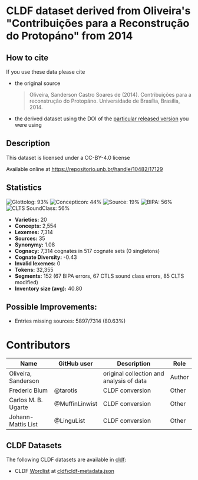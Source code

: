 # CLDF dataset derived from Oliveira's "Contribuições para a Reconstrução do Protopáno" from 2014

## How to cite

If you use these data please cite
- the original source
  > Oliveira, Sanderson Castro Soares de (2014). Contribuições para a reconstrução do Protopáno. Universidade de Brasília, Brasília, 2014.
- the derived dataset using the DOI of the [particular released version](../../releases/) you were using

## Description


This dataset is licensed under a CC-BY-4.0 license

Available online at https://repositorio.unb.br/handle/10482/17129

## Statistics


![Glottolog: 93%](https://img.shields.io/badge/Glottolog-93%25-green.svg "Glottolog: 93%")
![Concepticon: 44%](https://img.shields.io/badge/Concepticon-44%25-red.svg "Concepticon: 44%")
![Source: 19%](https://img.shields.io/badge/Source-19%25-red.svg "Source: 19%")
![BIPA: 56%](https://img.shields.io/badge/BIPA-56%25-red.svg "BIPA: 56%")
![CLTS SoundClass: 56%](https://img.shields.io/badge/CLTS%20SoundClass-56%25-red.svg "CLTS SoundClass: 56%")

- **Varieties:** 20
- **Concepts:** 2,554
- **Lexemes:** 7,314
- **Sources:** 35
- **Synonymy:** 1.08
- **Cognacy:** 7,314 cognates in 517 cognate sets (0 singletons)
- **Cognate Diversity:** -0.43
- **Invalid lexemes:** 0
- **Tokens:** 32,355
- **Segments:** 152 (67 BIPA errors, 67 CTLS sound class errors, 85 CLTS modified)
- **Inventory size (avg):** 40.80

## Possible Improvements:



- Entries missing sources: 5897/7314 (80.63%)

# Contributors

Name | GitHub user | Description | Role |
--- | --- | --- | --- |
Oliveira, Sanderson  | | original collection and analysis of data | Author
Frederic Blum | @tarotis | CLDF conversion | Other
Carlos M. B. Ugarte | @MuffinLinwist | CLDF conversion | Other
Johann-Mattis List | @LinguList| CLDF conversion | Other




## CLDF Datasets

The following CLDF datasets are available in [cldf](cldf):

- CLDF [Wordlist](https://github.com/cldf/cldf/tree/master/modules/Wordlist) at [cldf\cldf-metadata.json](cldf\cldf-metadata.json)